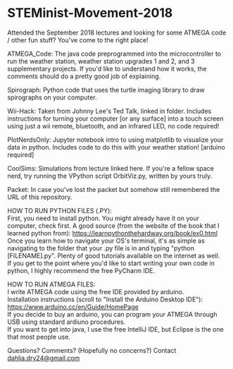 # STEMinist-Movement-2018
Attended the September 2018 lectures and looking for some ATMEGA code / other fun stuff? You've come to the right place!

ATMEGA_Code: The java code preprogrammed into the microcontroller to run the weather station, weather station upgrades 1 and 2, and 3 supplementary projects.  If you'd like to understand how it works, the comments should do a pretty good job of explaining.

Spirograph: Python code that uses the turtle imaging library to draw spirographs on your computer.  

Wii-Hack: Taken from Johnny Lee's Ted Talk, linked in folder.  Includes instructions for turning your computer [or any surface] into a touch screen using just a wii remote, bluetooth, and an infrared LED, no code required!

PlotNerdsOnly: Jupyter notebook intro to using matplotlib to visualize your data in python.  Includes code to do this with your weather station! [arduino required]

CoolSims: Simulations from lecture linked here.  If you're a fellow space nerd, try running the VPython script OrbitViz.py, written by yours truly.

Packet: In case you've lost the packet but somehow still remembered the URL of this repository.

HOW TO RUN PYTHON FILES (.PY):                                                                                    
First, you need to install python.  You might already have it on your computer, check first.
A good source (from the website of the book that I learned python from): https://learnpythonthehardway.org/book/ex0.html  
Once you learn how to navigate your OS's terminal, it's as simple as navigating to the folder that your .py file is in and typing "python [FILENAME].py".  Plenty of good tutorials available on the internet as well.                           
If you get to the point where you'd like to start writing your own code in python, I highly recommend the free PyCharm IDE.

HOW TO RUN ATMEGA FILES:                                                                                               
I write ATMEGA code using the free IDE provided by arduino.                                                               
Installation instructions (scroll to "Install the Arduino Desktop IDE"): https://www.arduino.cc/en/Guide/HomePage            
If you decide to buy an arduino, you can program your ATMEGA through USB using standard ardiuno procedures.                   
If you want to get into java, I use the free IntelliJ IDE, but Eclipse is the one that most people use.                       


Questions? Comments? (Hopefully no concerns?) Contact dahlia.dry24@gmail.com
